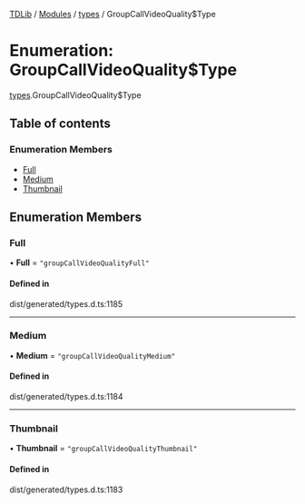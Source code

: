 [TDLib](../README.md) / [Modules](../modules.md) / [types](../modules/types.md) / GroupCallVideoQuality$Type

# Enumeration: GroupCallVideoQuality$Type

[types](../modules/types.md).GroupCallVideoQuality$Type

## Table of contents

### Enumeration Members

- [Full](types.GroupCallVideoQuality_Type.md#full)
- [Medium](types.GroupCallVideoQuality_Type.md#medium)
- [Thumbnail](types.GroupCallVideoQuality_Type.md#thumbnail)

## Enumeration Members

### Full

• **Full** = ``"groupCallVideoQualityFull"``

#### Defined in

dist/generated/types.d.ts:1185

___

### Medium

• **Medium** = ``"groupCallVideoQualityMedium"``

#### Defined in

dist/generated/types.d.ts:1184

___

### Thumbnail

• **Thumbnail** = ``"groupCallVideoQualityThumbnail"``

#### Defined in

dist/generated/types.d.ts:1183

